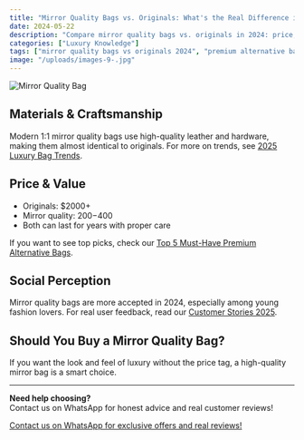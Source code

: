 ```yaml
---
title: "Mirror Quality Bags vs. Originals: What's the Real Difference in 2024?"
date: 2024-05-22
description: "Compare mirror quality bags vs. originals in 2024: price, materials, social trends, and how to choose the best premium alternative for your style and budget."
categories: ["Luxury Knowledge"]
tags: ["mirror quality bags vs originals 2024", "premium alternative bag comparison", "affordable luxury handbags USA", "should I buy a mirror bag", "luxury bag value guide"]
image: "/uploads/images-9-.jpg"
---
```


![Mirror Quality Bag](/uploads/images-9-.jpg)

## Materials & Craftsmanship

Modern 1:1 mirror quality bags use high-quality leather and hardware, making them almost identical to originals. For more on trends, see [2025 Luxury Bag Trends](../luxury-knowledge-2025/).

## Price & Value

- Originals: $2000+
- Mirror quality: $200-$400
- Both can last for years with proper care

If you want to see top picks, check our [Top 5 Must-Have Premium Alternative Bags](../product-picks-2025/).

## Social Perception

Mirror quality bags are more accepted in 2024, especially among young fashion lovers. For real user feedback, read our [Customer Stories 2025](../customer-stories-2025/).

## Should You Buy a Mirror Quality Bag?

If you want the look and feel of luxury without the price tag, a high-quality mirror bag is a smart choice.

---

**Need help choosing?**  
Contact us on WhatsApp for honest advice and real customer reviews!

[Contact us on WhatsApp for exclusive offers and real reviews!](https://wa.me/19088661058)

<script type="application/ld+json">
{
  "@context": "https://schema.org",
  "@type": "Article",
  "headline": "Mirror Quality Bags vs. Originals: What's the Real Difference in 2024?",
  "description": "Compare mirror quality bags vs. originals in 2024: price, materials, social trends, and how to choose the best premium alternative for your style and budget.",
  "image": "https://luxvibeo.com/uploads/images-9-.jpg",
  "author": {"@type": "Organization", "name": "LuxVibe"},
  "datePublished": "2024-05-22",
  "articleSection": "Luxury Knowledge",
  "keywords": "mirror quality bags vs originals 2024, premium alternative bag comparison, affordable luxury handbags USA, should I buy a mirror bag, luxury bag value guide"
}
</script> 
